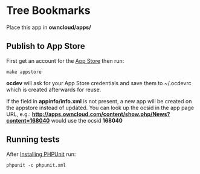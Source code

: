 # Tree Bookmarks
Place this app in **owncloud/apps/**

## Publish to App Store

First get an account for the [App Store](http://apps.owncloud.com/) then run:

    make appstore

**ocdev** will ask for your App Store credentials and save them to ~/.ocdevrc which is created afterwards for reuse.

If the <ocsid> field in **appinfo/info.xml** is not present, a new app will be created on the appstore instead of updated. You can look up the ocsid in the app page URL, e.g.: **http://apps.owncloud.com/content/show.php/News?content=168040** would use the ocsid **168040**

## Running tests
After [Installing PHPUnit](http://phpunit.de/getting-started.html) run:

    phpunit -c phpunit.xml